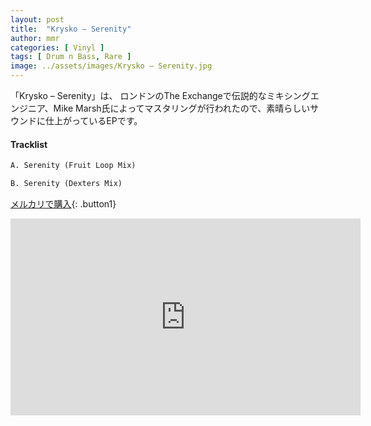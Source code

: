 ```yaml
---
layout: post
title:  "Krysko – Serenity"
author: mmr
categories: [ Vinyl ]
tags: [ Drum n Bass, Rare ]
image: ../assets/images/Krysko – Serenity.jpg
---
```


「Krysko – Serenity」は、
ロンドンのThe Exchangeで伝説的なミキシングエンジニア、Mike Marsh氏によってマスタリングが行われたので、素晴らしいサウンドに仕上がっているEPです。

#### Tracklist
```md
A. Serenity (Fruit Loop Mix)

B. Serenity (Dexters Mix)
```

[メルカリで購入](https://jp.mercari.com/item/m10738402892?afid=6142608987){: .button1}

<iframe width="560" height="315" src="https://www.youtube.com/embed/dyzdClawVYE?si=H0znPMQbfXrO5Y6X" title="YouTube video player" frameborder="0" allow="accelerometer; autoplay; clipboard-write; encrypted-media; gyroscope; picture-in-picture; web-share" referrerpolicy="strict-origin-when-cross-origin" allowfullscreen></iframe>